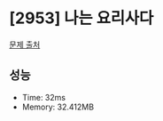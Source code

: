 # [2953] 나는 요리사다

[문제 출처](https://www.acmicpc.net/problem/2953)

## 성능

- Time: 32ms
- Memory: 32.412MB